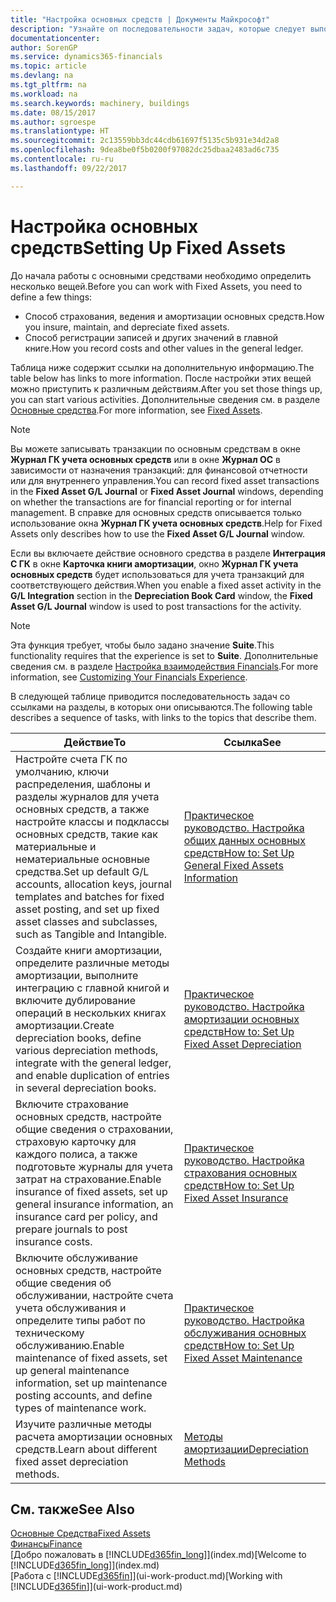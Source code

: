 ```yaml
---
title: "Настройка основных средств | Документы Майкрософт"
description: "Узнайте оп последовательности задач, которые следует выполнить для настройки основных средств, например машин или оборудования."
documentationcenter: 
author: SorenGP
ms.service: dynamics365-financials
ms.topic: article
ms.devlang: na
ms.tgt_pltfrm: na
ms.workload: na
ms.search.keywords: machinery, buildings
ms.date: 08/15/2017
ms.author: sgroespe
ms.translationtype: HT
ms.sourcegitcommit: 2c13559bb3dc44cdb61697f5135c5b931e34d2a8
ms.openlocfilehash: 9dea8be0f5b0200f97082dc25dbaa2483ad6c735
ms.contentlocale: ru-ru
ms.lasthandoff: 09/22/2017

---
```

# <a name="setting-up-fixed-assets"></a><span data-ttu-id="3baba-103">Настройка основных средств</span><span class="sxs-lookup"><span data-stu-id="3baba-103">Setting Up Fixed Assets</span></span>
<span data-ttu-id="3baba-104">До начала работы с основными средствами необходимо определить несколько вещей.</span><span class="sxs-lookup"><span data-stu-id="3baba-104">Before you can work with Fixed Assets, you need to define a few things:</span></span>  

* <span data-ttu-id="3baba-105">Способ страхования, ведения и амортизации основных средств.</span><span class="sxs-lookup"><span data-stu-id="3baba-105">How you insure, maintain, and depreciate fixed assets.</span></span>  
* <span data-ttu-id="3baba-106">Способ регистрации записей и других значений в главной книге.</span><span class="sxs-lookup"><span data-stu-id="3baba-106">How you record costs and other values in the general ledger.</span></span>  

<span data-ttu-id="3baba-107">Таблица ниже содержит ссылки на дополнительную информацию.</span><span class="sxs-lookup"><span data-stu-id="3baba-107">The table below has links to more information.</span></span> <span data-ttu-id="3baba-108">После настройки этих вещей можно приступить к различным действиям.</span><span class="sxs-lookup"><span data-stu-id="3baba-108">After you set those things up, you can start various activities.</span></span> <span data-ttu-id="3baba-109">Дополнительные сведения см. в разделе [Основные средства](fa-manage.md).</span><span class="sxs-lookup"><span data-stu-id="3baba-109">For more information, see [Fixed Assets](fa-manage.md).</span></span>  

> [!NOTE]  
>   <span data-ttu-id="3baba-110">Вы можете записывать транзакции по основным средствам в окне **Журнал ГК учета основных средств** или в окне **Журнал ОС** в зависимости от назначения транзакций: для финансовой отчетности или для внутреннего управления.</span><span class="sxs-lookup"><span data-stu-id="3baba-110">You can record fixed asset transactions in the **Fixed Asset G/L Journal** or **Fixed Asset Journal** windows, depending on whether the transactions are for financial reporting or for internal management.</span></span> <span data-ttu-id="3baba-111">В справке для основных средств описывается только использование окна **Журнал ГК учета основных средств**.</span><span class="sxs-lookup"><span data-stu-id="3baba-111">Help for Fixed Assets only describes how to use the **Fixed Asset G/L Journal** window.</span></span>  

<span data-ttu-id="3baba-112">Если вы включаете действие основного средства в разделе **Интеграция С ГК** в окне **Карточка книги амортизации**, окно **Журнал ГК учета основных средств** будет использоваться для учета транзакций для соответствующего действия.</span><span class="sxs-lookup"><span data-stu-id="3baba-112">When you enable a fixed asset activity in the **G/L Integration** section in the **Depreciation Book Card** window, the **Fixed Asset G/L Journal** window is used to post transactions for the activity.</span></span>

> [!NOTE]  
>  <span data-ttu-id="3baba-113">Эта функция требует, чтобы было задано значение **Suite**.</span><span class="sxs-lookup"><span data-stu-id="3baba-113">This functionality requires that the experience is set to **Suite**.</span></span> <span data-ttu-id="3baba-114">Дополнительные сведения см. в разделе [Настройка взаимодействия Financials](ui-experiences.md).</span><span class="sxs-lookup"><span data-stu-id="3baba-114">For more information, see [Customizing Your Financials Experience](ui-experiences.md).</span></span>  

<span data-ttu-id="3baba-115">В следующей таблице приводится последовательность задач со ссылками на разделы, в которых они описываются.</span><span class="sxs-lookup"><span data-stu-id="3baba-115">The following table describes a sequence of tasks, with links to the topics that describe them.</span></span>  

| <span data-ttu-id="3baba-116">Действие</span><span class="sxs-lookup"><span data-stu-id="3baba-116">To</span></span> | <span data-ttu-id="3baba-117">Ссылка</span><span class="sxs-lookup"><span data-stu-id="3baba-117">See</span></span> |
| --- | --- |
| <span data-ttu-id="3baba-118">Настройте счета ГК по умолчанию, ключи распределения, шаблоны и разделы журналов для учета основных средств, а также настройте классы и подклассы основных средств, такие как материальные и нематериальные основные средства.</span><span class="sxs-lookup"><span data-stu-id="3baba-118">Set up default G/L accounts, allocation keys, journal templates and batches for fixed asset posting, and set up fixed asset classes and subclasses, such as Tangible and Intangible.</span></span> |[<span data-ttu-id="3baba-119">Практическое руководство. Настройка общих данных основных средств</span><span class="sxs-lookup"><span data-stu-id="3baba-119">How to: Set Up General Fixed Assets Information</span></span>](fa-how-setup-general.md) |
| <span data-ttu-id="3baba-120">Создайте книги амортизации, определите различные методы амортизации, выполните интеграцию с главной книгой и включите дублирование операций в нескольких книгах амортизации.</span><span class="sxs-lookup"><span data-stu-id="3baba-120">Create depreciation books, define various depreciation methods, integrate with the general ledger, and enable duplication of entries in several depreciation books.</span></span> |[<span data-ttu-id="3baba-121">Практическое руководство. Настройка амортизации основных средств</span><span class="sxs-lookup"><span data-stu-id="3baba-121">How to: Set Up Fixed Asset Depreciation</span></span>](fa-how-setup-depreciation.md) |
| <span data-ttu-id="3baba-122">Включите страхование основных средств, настройте общие сведения о страховании, страховую карточку для каждого полиса, а также подготовьте журналы для учета затрат на страхование.</span><span class="sxs-lookup"><span data-stu-id="3baba-122">Enable insurance of fixed assets, set up general insurance information, an insurance card per policy, and prepare journals to post insurance costs.</span></span> |[<span data-ttu-id="3baba-123">Практическое руководство. Настройка страхования основных средств</span><span class="sxs-lookup"><span data-stu-id="3baba-123">How to: Set Up Fixed Asset Insurance</span></span>](fa-how-setup-insurance.md) |
| <span data-ttu-id="3baba-124">Включите обслуживание основных средств, настройте общие сведения об обслуживании, настройте счета учета обслуживания и определите типы работ по техническому обслуживанию.</span><span class="sxs-lookup"><span data-stu-id="3baba-124">Enable maintenance of fixed assets, set up general maintenance information, set up maintenance posting accounts, and define types of maintenance work.</span></span> |[<span data-ttu-id="3baba-125">Практическое руководство. Настройка обслуживания основных средств</span><span class="sxs-lookup"><span data-stu-id="3baba-125">How to: Set Up Fixed Asset Maintenance</span></span>](fa-how-setup-maintenance.md) |
| <span data-ttu-id="3baba-126">Изучите различные методы расчета амортизации основных средств.</span><span class="sxs-lookup"><span data-stu-id="3baba-126">Learn about different fixed asset depreciation methods.</span></span> |[<span data-ttu-id="3baba-127">Методы амортизации</span><span class="sxs-lookup"><span data-stu-id="3baba-127">Depreciation Methods</span></span>](fa-depreciation-methods.md) |

## <a name="see-also"></a><span data-ttu-id="3baba-128">См. также</span><span class="sxs-lookup"><span data-stu-id="3baba-128">See Also</span></span>
[<span data-ttu-id="3baba-129">Основные Средства</span><span class="sxs-lookup"><span data-stu-id="3baba-129">Fixed Assets</span></span>](fa-manage.md)  
[<span data-ttu-id="3baba-130">Финансы</span><span class="sxs-lookup"><span data-stu-id="3baba-130">Finance</span></span>](finance.md)  
<span data-ttu-id="3baba-131">[Добро пожаловать в [!INCLUDE[d365fin_long](includes/d365fin_long_md.md)]](index.md)</span><span class="sxs-lookup"><span data-stu-id="3baba-131">[Welcome to [!INCLUDE[d365fin_long](includes/d365fin_long_md.md)]](index.md)</span></span>  
<span data-ttu-id="3baba-132">[Работа с [!INCLUDE[d365fin](includes/d365fin_md.md)]](ui-work-product.md)</span><span class="sxs-lookup"><span data-stu-id="3baba-132">[Working with [!INCLUDE[d365fin](includes/d365fin_md.md)]](ui-work-product.md)</span></span>

